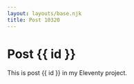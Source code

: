 ```yaml
---
layout: layouts/base.njk
title: Post 10320
---
```


# Post {{ id }}

This is post {{ id }} in my Eleventy project.

